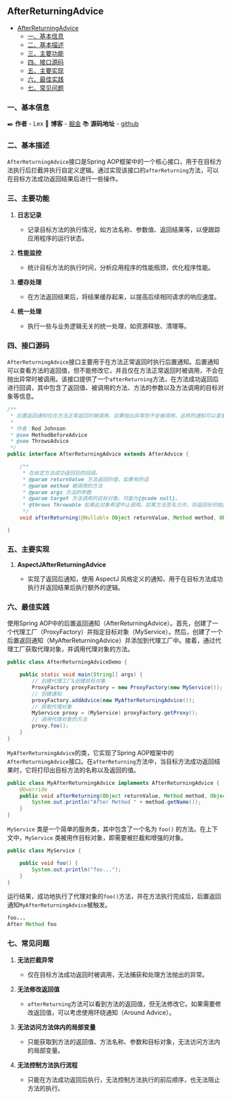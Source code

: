 ## AfterReturningAdvice

- [AfterReturningAdvice](#afterreturningadvice)
  - [一、基本信息](#一基本信息)
  - [二、基本描述](#二基本描述)
  - [三、主要功能](#三主要功能)
  - [四、接口源码](#四接口源码)
  - [五、主要实现](#五主要实现)
  - [六、最佳实践](#六最佳实践)
  - [七、常见问题](#七常见问题)

### 一、基本信息

✒️ **作者** - Lex 📝 **博客** - [掘金](https://juejin.cn/user/4251135018533068/posts) 📚 **源码地址** - [github](https://github.com/xuchengsheng/spring-reading)

### 二、基本描述

`AfterReturningAdvice`接口是Spring AOP框架中的一个核心接口，用于在目标方法执行后拦截并执行自定义逻辑。通过实现该接口的`afterReturning`方法，可以在目标方法成功返回结果后进行一些操作。

### 三、主要功能

1. **日志记录**

   + 记录目标方法的执行情况，如方法名称、参数值、返回结果等，以便跟踪应用程序的运行状态。

2. **性能监控**
   + 统计目标方法的执行时间，分析应用程序的性能瓶颈，优化程序性能。
   
3. **缓存处理**

   + 在方法返回结果后，将结果缓存起来，以提高后续相同请求的响应速度。

4. **统一处理**

   + 执行一些与业务逻辑无关的统一处理，如资源释放、清理等。

### 四、接口源码

`AfterReturningAdvice`接口主要用于在方法正常返回时执行后置通知。后置通知可以查看方法的返回值，但不能修改它，并且仅在方法正常返回时被调用，不会在抛出异常时被调用。该接口提供了一个`afterReturning`方法，在方法成功返回后进行回调，其中包含了返回值、被调用的方法、方法的参数以及方法调用的目标对象等信息。

```java
/**
 * 后置返回通知仅在方法正常返回时被调用，如果抛出异常则不会被调用。这样的通知可以查看方法的返回值，但不能修改它。
 * 
 * 作者：Rod Johnson
 * @see MethodBeforeAdvice
 * @see ThrowsAdvice
 */
public interface AfterReturningAdvice extends AfterAdvice {

    /**
     * 在给定方法成功返回后的回调。
     * @param returnValue 方法返回的值，如果有的话
     * @param method 被调用的方法
     * @param args 方法的参数
     * @param target 方法调用的目标对象。可能为{@code null}。
     * @throws Throwable 如果此对象希望中止调用。如果方法签名允许，将返回任何抛出的异常给调用者。否则，异常将被包装为运行时异常。
     */
    void afterReturning(@Nullable Object returnValue, Method method, Object[] args, @Nullable Object target) throws Throwable;

}
```

### 五、主要实现

1. **AspectJAfterReturningAdvice** 

   + 实现了返回后通知，使用 AspectJ 风格定义的通知，用于在目标方法成功执行并返回结果后执行额外的逻辑。

### 六、最佳实践

使用Spring AOP中的后置返回通知（AfterReturningAdvice）。首先，创建了一个代理工厂（ProxyFactory）并指定目标对象（MyService）。然后，创建了一个后置返回通知（MyAfterReturningAdvice）并添加到代理工厂中。接着，通过代理工厂获取代理对象，并调用代理对象的方法。

```java
public class AfterReturningAdviceDemo {

    public static void main(String[] args) {
        // 创建代理工厂&创建目标对象
        ProxyFactory proxyFactory = new ProxyFactory(new MyService());
        // 创建通知
        proxyFactory.addAdvice(new MyAfterReturningAdvice());
        // 获取代理对象
        MyService proxy = (MyService) proxyFactory.getProxy();
        // 调用代理对象的方法
        proxy.foo();
    }
}
```

`MyAfterReturningAdvice`的类，它实现了Spring AOP框架中的`AfterReturningAdvice`接口。在`afterReturning`方法中，当目标方法成功返回结果时，它将打印出目标方法的名称以及返回的值。

```java
public class MyAfterReturningAdvice implements AfterReturningAdvice {
    @Override
    public void afterReturning(Object returnValue, Method method, Object[] args, Object target) throws Throwable {
        System.out.println("After Method " + method.getName());
    }
}
```

`MyService` 类是一个简单的服务类，其中包含了一个名为 `foo()` 的方法。在上下文中，`MyService` 类被用作目标对象，即需要被拦截和增强的对象。

```java
public class MyService {

    public void foo() {
        System.out.println("foo...");
    }
}
```

运行结果，成功地执行了代理对象的`foo()`方法，并在方法执行完成后，后置返回通知`MyAfterReturningAdvice`被触发。

```java
foo...
After Method foo
```

### 七、常见问题

1. **无法拦截异常**

   + 仅在目标方法成功返回时被调用，无法捕获和处理方法抛出的异常。
   
2. **无法修改返回值**

   + `afterReturning`方法可以看到方法的返回值，但无法修改它。如果需要修改返回值，可以考虑使用环绕通知（Around Advice）。

3. **无法访问方法体内的局部变量**

   + 只能获取到方法的返回值、方法名称、参数和目标对象，无法访问方法内的局部变量。

4. **无法控制方法执行流程**

   + 只能在方法成功返回后执行，无法控制方法执行的前后顺序，也无法阻止方法的执行。